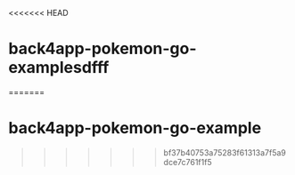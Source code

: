 <<<<<<< HEAD
# back4app-pokemon-go-examplesdfff
=======
# back4app-pokemon-go-example
>>>>>>> bf37b40753a75283f61313a7f5a9dce7c761f1f5
